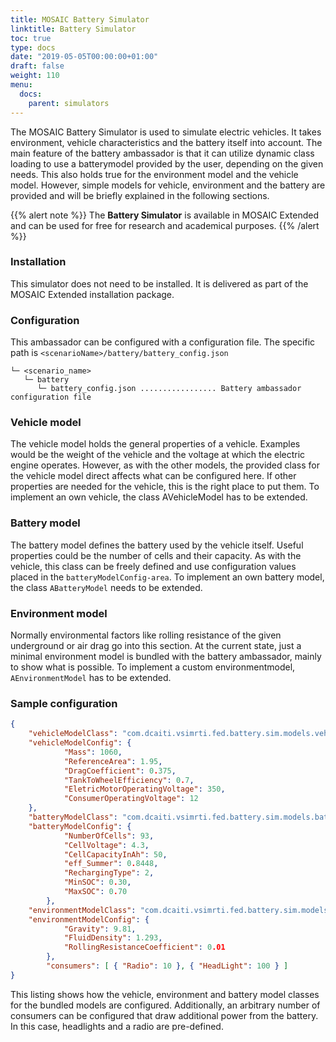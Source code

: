 ```yaml
---
title: MOSAIC Battery Simulator
linktitle: Battery Simulator
toc: true
type: docs
date: "2019-05-05T00:00:00+01:00"
draft: false
weight: 110
menu:
  docs:
    parent: simulators
---
```


The MOSAIC Battery Simulator is used to simulate electric vehicles. It takes environment, vehicle
characteristics and the battery itself into account. The main feature of the battery ambassador is that it
can utilize dynamic class loading to use a batterymodel provided by the user, depending on the given
needs. This also holds true for the environment model and the vehicle model. However, simple models
for vehicle, environment and the battery are provided and will be briefly explained in the following
sections.

{{% alert note %}}
The **Battery Simulator** is available in MOSAIC Extended and can be used for free for research and academical
 purposes.
{{% /alert %}}

### Installation

This simulator does not need to be installed. It is delivered as part of the MOSAIC Extended installation package.

### Configuration 

This ambassador can be configured with a configuration file. The specific path is
`<scenarioName>/battery/battery_config.json`


```FOLDER
└─ <scenario_name>
   └─ battery
      └─ battery_config.json ................. Battery ambassador configuration file
```


### Vehicle model

The vehicle model holds the general properties of a vehicle. Examples would be the weight of the vehicle
and the voltage at which the electric engine operates. However, as with the other models, the provided
class for the vehicle model direct affects what can be configured here. If other properties are needed for
the vehicle, this is the right place to put them. To implement an own vehicle, the class AVehicleModel
has to be extended.

### Battery model

The battery model defines the battery used by the vehicle itself. Useful properties could be the number
of cells and their capacity. As with the vehicle, this class can be freely defined and use configuration
values placed in the `batteryModelConfig-area`. To implement an own battery model, the class `ABatteryModel`
needs to be extended.

### Environment model

Normally environmental factors like rolling resistance of the given underground or air drag go into this
section. At the current state, just a minimal environment model is bundled with the battery ambassador,
mainly to show what is possible. To implement a custom environmentmodel, `AEnvironmentModel` has
to be extended.

### Sample configuration

```Json
{
    "vehicleModelClass": "com.dcaiti.vsimrti.fed.battery.sim.models.vehicle.ElectricSmart",
    "vehicleModelConfig": {
            "Mass": 1060,
            "ReferenceArea": 1.95,
            "DragCoefficient": 0.375,
            "TankToWheelEfficiency": 0.7,
            "EletricMotorOperatingVoltage": 350,
            "ConsumerOperatingVoltage": 12
    },
    "batteryModelClass": "com.dcaiti.vsimrti.fed.battery.sim.models.battery.VerySimpleBatteryModel",
    "batteryModelConfig": {
            "NumberOfCells": 93,
            "CellVoltage": 4.3,
            "CellCapacityInAh": 50,
            "eff_Summer": 0.8448,
            "RechargingType": 2,
            "MinSOC": 0.30,
            "MaxSOC": 0.70
        },
    "environmentModelClass": "com.dcaiti.vsimrti.fed.battery.sim.models.environment.DefaultEnvironment",
    "environmentModelConfig": {
            "Gravity": 9.81,
            "FluidDensity": 1.293,
            "RollingResistanceCoefficient": 0.01
        },
        "consumers": [ { "Radio": 10 }, { "HeadLight": 100 } ]
}
```
This listing shows how the vehicle, environment and battery model classes for the bundled models are configured. Additionally, an arbitrary number of consumers can be configured that draw additional power from the battery. In this case, headlights and a radio are pre-defined.
